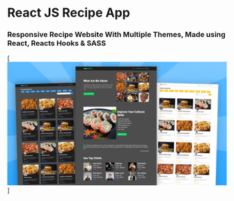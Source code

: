 # React JS Recipe App
### Responsive Recipe Website With Multiple Themes, Made using React, Reacts Hooks & SASS

[![React JS Recipe App Preview](preview.png)]
